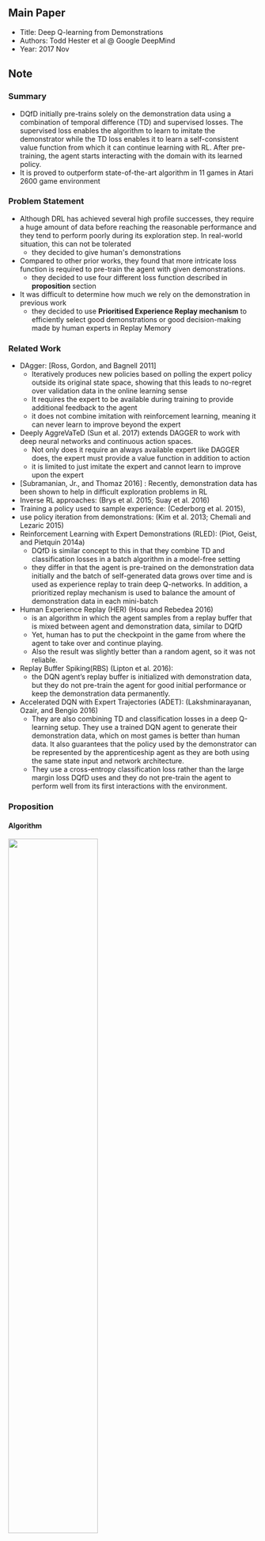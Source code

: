 ## Main Paper

- Title: Deep Q-learning from Demonstrations
- Authors: Todd Hester et al @ Google DeepMind
- Year: 2017 Nov



## Note

### Summary

- DQfD initially pre-trains solely on the demonstration data using a combination of temporal difference (TD) and supervised losses. The supervised loss enables the algorithm to learn to imitate the demonstrator while the TD loss enables it to learn a self-consistent value function from which it can continue learning with RL. After pre-training, the agent starts interacting with the domain with its learned policy.
- It is proved to outperform state-of-the-art algorithm in 11 games in Atari 2600 game environment

### Problem Statement

- Although DRL has achieved several high profile successes, they require a huge amount of data before reaching the reasonable performance and they tend to perform poorly during its exploration step. In real-world situation, this can not be tolerated
  - they decided to give human's demonstrations
- Compared to other prior works, they found that more intricate loss function is required to pre-train the agent with given demonstrations.
  - they decided to use four different loss function described in **proposition** section
- It was difficult to determine how much we rely on the demonstration in previous work
  - they decided to use **Prioritised Experience Replay mechanism** to efficiently select good demonstrations or good decision-making made by human experts in Replay Memory

### Related Work

- DAgger: [Ross, Gordon, and Bagnell 2011]
  - Iteratively produces new policies based on polling the expert policy outside its original state space, showing that this leads to no-regret over validation data in the online learning sense
  - It requires the expert to be available during training to provide additional feedback to the agent
  - it does not combine imitation with reinforcement learning, meaning it can never learn to improve beyond the expert
- Deeply AggreVaTeD (Sun et al. 2017) extends DAGGER to work with deep neural networks and continuous action spaces.
  - Not only does it require an always available expert like DAGGER does, the expert must provide a value function in addition to action
  - it is limited to just imitate the expert and cannot learn to improve upon the expert
- [Subramanian, Jr., and Thomaz 2016] : Recently, demonstration data has been shown to help in difficult exploration problems in RL
- Inverse RL approaches: (Brys et al. 2015; Suay et al. 2016)
- Training a policy used to sample experience: (Cederborg et al. 2015),
- use policy iteration from demonstrations: (Kim et al. 2013; Chemali and Lezaric 2015)
- Reinforcement Learning with Expert Demonstrations (RLED): (Piot, Geist, and Pietquin 2014a)
  - DQfD is similar concept to this in that they combine TD and classification losses in a batch algorithm in a model-free setting
  - they differ in that the agent is pre-trained on the demonstration data initially and the batch of self-generated data grows over time and is used as experience replay to train deep Q-networks. In addition, a prioritized replay mechanism is used to balance the amount of demonstration data in each mini-batch
- Human Experience Replay (HER) (Hosu and Rebedea 2016) 
  - is an algorithm in which the agent samples from a replay buffer that is mixed between agent and demonstration data, similar to DQfD
  - Yet, human has to put the checkpoint in the game from where the agent to take over and continue playing.
  - Also the result was slightly better than a random agent, so it was not reliable.
- Replay Buffer Spiking(RBS) (Lipton et al. 2016):
  - the DQN agent’s replay buffer is initialized with demonstration data, but they do not pre-train the agent for good initial performance or keep the demonstration data permanently.
- Accelerated DQN with Expert Trajectories (ADET): (Lakshminarayanan, Ozair, and Bengio 2016)
  - They are also combining TD and classification losses in a deep Q-learning setup. They use a trained DQN agent to generate their demonstration data, which on most games is better than human data. It also guarantees that the policy used by the demonstrator can be represented by the apprenticeship agent as they are both using the same state input and network architecture.
  - They use a cross-entropy classification loss rather than the large margin loss DQfD uses and they do not pre-train the agent to perform well from its first interactions with the environment.

### Proposition

#### Algorithm

<img src="images/algo.png" width=60%>

#### Loss function

- The goal of the pre-training phase is to learn to imitate the demonstrator with a value function that satisfies the Bellman equation so that it can be updated with TD updates once the agent starts interacting with the environment

- During this pre-training phase, the agent samples mini-batches from the demonstration data and updates the network by applying four losses with the weights $\lambda$
  $$
  J(Q) = J_{DQ}(Q) + \lambda_1 J_n(Q) + \lambda_2 J_E(Q) + \lambda_3 J_{L2}(Q)
  $$

  - the 1-step double Q-learning loss: $J_{DQ}(Q)$
  - an n-step double Q-learning loss: $J_n(Q)$
  - a supervised large margin classification loss: $J_E(Q)$
  - L2 regulartisation loss: $J_{L2}(Q)$ avoids over-fitting on the demonstration.

  The supervised loss is used for classification of the demonstrator’s actions, while the Q-learning loss ensures that the network satisfies the Bellman equation and can be used as a starting point for TD learning. If we only use Q-learning updates, the network would update towards the highest values of the actions within encountered small portion of possible actions in demonstrations. So the agent can be assigning unrealistic values to actions at the states in which they saw in demo before actually observing them at next stage(playing on the simulator)

- Loss function(**1-step double Q-learning and supervised large margin classification loss**): 
  $$
  J_E(Q) = \max_{a\in A} [Q(s,a) - l(a_E, a)] - Q(s,a_E)
  $$
  where $a_e$ is the action the expert demonstrator took in state $s$ and $l(a_E, a)$ is a margin function that is 0 when $a = a_E$ and positive otherwise. This loss forces the values of the other actions to be at least a margin lower than the value of the demonstrator’s action. Adding this loss grounds the values of the unseen actions to reasonable values, and makes the greedy policy induced by the value function imitate the demonstrator.

- **n-step returns (with n = 10)** helps propagate the values of the expert’s trajectory to all the earlier states, leading to better pre-training
  $$
  r_t + \gamma r_{t+1} + \cdots + \gamma^{n-1} r_{t+n-1} + \max_a \gamma^n Q(s_{t+n}, a)
  $$

### Experiments

- For all of our experiments, we evaluated three different algorithms, each averaged across four trials:
  - Full DQfD algorithm with human demonstrations
  - PDD DQN learning without any demonstration data
  - Supervised imitation from demonstration data without any environment interaction

- Demo is played by human for **20min**. During game play, we logged the agent’s state, actions, rewards, and terminations. The human demonstrations range from 5,574 to 75,472 transitions per game
- We found that in many of the games where the human player is better than DQN, it was due to DQN being trained with all rewards clipped to 1. Hence, they used unclipped rewards and converted the rewards using a log scale: $r_{\text{agent}} = \text{sign}(r) \cdot \log{ (1 + |r|) }$

### Results

<img src="images/results.png">

<img src="images/scores.png">

### References

- [Ross, Gordon, and Bagnell 2011] Ross, S.; Gordon, G. J.; and Bagnell, J. A. 2011. A reduction of imitation learning and structured prediction to no-regret online learning. In International Conference on Artificial Intelligence and Statistics (AISTATS).
- [Sun et al. 2017] Sun, W.; Venkatraman, A.; Gordon, G. J.; Boots, B.; and Bagnell, J. A. 2017. Deeply aggrevated: Differentiable imitation learning for sequential prediction. CoRR abs/1703.01030.
- [Subramanian, Jr., and Thomaz 2016] Subramanian, K.; Jr., C. L. I.; and Thomaz, A. 2016. Exploration from demonstration for interactive reinforcement learning. In International Conference on Autonomous Agents and Multiagent Systems (AAMAS).
- [Suay et al. 2016] Suay, H. B.; Brys, T.; Taylor, M. E.; and Chernova, S. 2016. Learning from demonstration for shaping through inverse reinforcement learning. In International Conference on Autonomous Agents and Multiagent Systems (AAMAS).
- [Brys et al. 2015] Brys, T.; Harutyunyan, A.; Suay, H.; Chernova, S.; Taylor, M.; and Now´e, A. 2015. Reinforcement learning from demonstration through shaping. In International Joint Conference on Artificial Intelligence (IJCAI).
- [Cederborg et al. 2015] Cederborg, T.; Grover, I.; Isbell, C.; and Thomaz, A. 2015. Policy shaping with human teachers. In International Joint Conference on Artificial Intelligence (IJCAI 2015).
- [Kim et al. 2013] Kim, B.; Farahmand, A.; Pineau, J.; and Precup, D. 2013. Learning from limited demonstrations. In Advances in Neural Information Processing Systems (NIPS)
- [Chemali and Lezaric 2015] Chemali, J., and Lezaric, A. Direct policy iteration from demonstrations. In International Joint Conference on Artificial Intelligence (IJCAI).
- [Piot, Geist, and Pietquin 2014a] Piot, B.; Geist, M.; and Pietquin, O. 2014a. Boosted bellman residual minimization handling expert demonstrations. In European Conference on Machine Learning (ECML).
- [Hosu and Rebedea 2016] Hosu, I.-A., and Rebedea, T. Playing atari games with deep reinforcement learning and human checkpoint replay. In ECAI Workshop on Evaluating General Purpose AI.
- [Lipton et al. 2016] Lipton, Z. C.; Gao, J.; Li, L.; Li, X.; Ahmed, F.; and Deng, L. 2016. Efficient exploration for dialog policy learning with deep BBQ network & replay buffer spiking. CoRR abs/1608.05081.
- [[Lakshminarayanan, Ozair, and Bengio 2016] Lakshminarayanan, A. S.; Ozair, S.; and Bengio, Y. Reinforcement learning with few expert demonstrations. In NIPS Workshop on Deep Learning for Action and Interaction.](https://drive.google.com/file/d/0B4nMjK_Q9AcRUlQ5RU5nYnhhM2M/view)